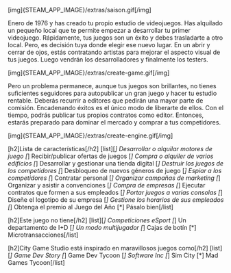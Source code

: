 [img]{STEAM_APP_IMAGE}/extras/saison.gif[/img]

Enero de 1976 y has creado tu propio estudio de videojuegos. Has alquilado un pequeño local que te permite empezar a desarrollar tu primer videojuego. Rápidamente, tus juegos son un éxito y debes trasladarte a otro local. Pero, es decisión tuya donde elegir ese nuevo lugar. En un abrir y cerrar de ojos, estás contratando artistas para mejorar el aspecto visual de tus juegos. Luego vendrán los desarrolladores y finalmente los testers.

[img]{STEAM_APP_IMAGE}/extras/create-game.gif[/img]

Pero un problema permanece, aunque tus juegos son brillantes, no tienes suficientes seguidores para autopublicar un gran juego y hacer tu estudio rentable. Deberás recurrir a editores que pedirán una mayor parte de comisión. Encadenando éxitos es el único modo de liberarte de ellos. Con el tiempo, podrás publicar tus propios contratos como editor. Entonces, estarás preparado para dominar el mercado y comprar a tus competidores.

[img]{STEAM_APP_IMAGE}/extras/create-engine.gif[/img]

[h2]Lista de características[/h2]
[list][*] Desarrollar o alquilar motores de juego
[*] Recibir/publicar ofertas de juegos
[*] Compra o alquiler de varios edificios
[*] Desarrollar y gestionar una tienda digital
[*] Destruir los juegos de los competidores
[*] Desbloqueo de nuevos géneros de juego
[*] Espiar a los competidores
[*] Contratar personal
[*] Organizar campañas de marketing
[*] Organizar y asistir a convenciones
[*] Compra de empresas
[*] Ejecutar contratos que formen a sus empleados
[*] Portar juegos a varias consolas
[*] Diseñe el logotipo de su empresa
[*] Gestione los horarios de sus empleados
[*] Obtenga el premio al Juego del Año
[*] Pásalo bien[/list]

[h2]Este juego no tiene[/h2]
[list][*] Competiciones eSport
[*] Un departamento de I+D
[*] Un modo multijugador
[*] Cajas de botín
[*] Microtransacciones[/list]

[h2]City Game Studio está inspirado en maravillosos juegos como[/h2]
[list][*] Game Dev Story
[*] Game Dev Tycoon
[*] Software Inc
[*] Sim City
[*] Mad Games Tycoon[/list]